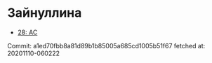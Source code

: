 # Зайнуллина
- [28: AC](28.md)

Commit: a1ed70fbb8a81d89b1b85005a685cd1005b51f67
 fetched at: 20201110-060222
